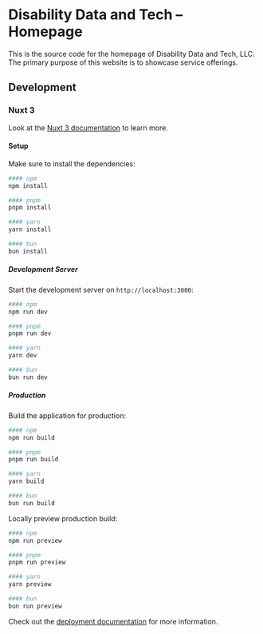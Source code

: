 # Disability Data and Tech – Homepage

This is the source code for the homepage of Disability Data and Tech, LLC. The primary purpose of this website is to showcase service offerings.

## Development

### Nuxt 3

Look at the [Nuxt 3 documentation](https://nuxt.com/docs/getting-started/introduction) to learn more.

#### Setup

Make sure to install the dependencies:

```bash
#### npm
npm install

#### pnpm
pnpm install

#### yarn
yarn install

#### bun
bun install
```

##### Development Server

Start the development server on `http://localhost:3000`:

```bash
#### npm
npm run dev

#### pnpm
pnpm run dev

#### yarn
yarn dev

#### bun
bun run dev
```

##### Production

Build the application for production:

```bash
#### npm
npm run build

#### pnpm
pnpm run build

#### yarn
yarn build

#### bun
bun run build
```

Locally preview production build:

```bash
#### npm
npm run preview

#### pnpm
pnpm run preview

#### yarn
yarn preview

#### bun
bun run preview
```

Check out the [deployment documentation](https://nuxt.com/docs/getting-started/deployment) for more information.
